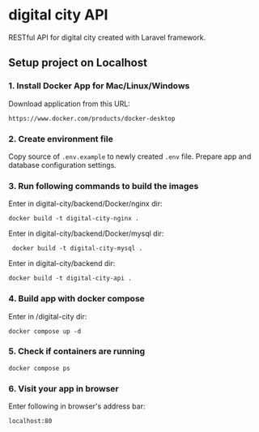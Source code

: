 # digital city API #

RESTful API for digital city created with Laravel framework.

## Setup project on Localhost ##

### 1. Install Docker App for Mac/Linux/Windows ###

Download application from this URL:

    https://www.docker.com/products/docker-desktop

### 2. Create environment file ###

Copy source of `.env.example` to newly created `.env` file. Prepare app and database configuration settings.

### 3. Run following commands to build the images ###

Enter in digital-city/backend/Docker/nginx dir:

    docker build -t digital-city-nginx .

Enter in digital-city/backend/Docker/mysql dir:

     docker build -t digital-city-mysql .
     
Enter in digital-city/backend dir:

    docker build -t digital-city-api .
    
### 4. Build app with docker compose ###

Enter in /digital-city dir:

    docker compose up -d
    
### 5. Check if containers are running ###

    docker compose ps

### 6. Visit your app in browser ###

Enter following in browser's address bar:

    localhost:80

